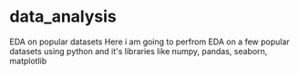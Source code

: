 # data_analysis
EDA on popular datasets
Here i am going to perfrom EDA on a few popular datasets using python and it's libraries like numpy, pandas, seaborn, matplotlib
